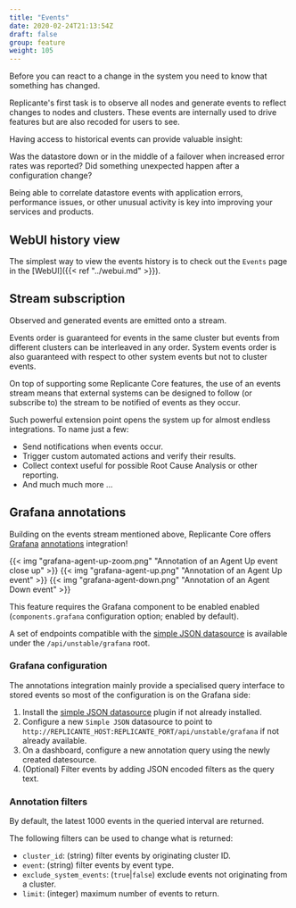 ```yaml
---
title: "Events"
date: 2020-02-24T21:13:54Z
draft: false
group: feature
weight: 105
---
```


Before you can react to a change in the system you need to know that something has changed.

Replicante's first task is to observe all nodes and generate events to reflect changes to nodes and clusters.
These events are internally used to drive features but are also recoded for users to see.

Having access to historical events can provide valuable insight:

 Was the datastore down or in the middle of a failover when increased error rates was reported?
 Did something unexpected happen after a configuration change?

Being able to correlate datastore events with application errors, performance issues,
or other unusual activity is key into improving your services and products.

## WebUI history view

The simplest way to view the events history is to check out the `Events` page in the [WebUI]({{< ref "../webui.md" >}}).

## Stream subscription

Observed and generated events are emitted onto a stream.

Events order is guaranteed for events in the same cluster but events from different clusters
can be interleaved in any order.
System events order is also guaranteed with respect to other system events but not to cluster events.

On top of supporting some Replicante Core features, the use of an events stream means that
external systems can be designed to follow (or subscribe to) the stream to be notified
of events as they occur.

Such powerful extension point opens the system up for almost endless integrations.
To name just a few:

* Send notifications when events occur.
* Trigger custom automated actions and verify their results.
* Collect context useful for possible Root Cause Analysis or other reporting.
* And much much more ...

## Grafana annotations

Building on the events stream mentioned above, Replicante Core offers
[Grafana](https://grafana.com/)
[annotations](https://grafana.com/docs/grafana/latest/dashboards/annotations/)
integration!

{{< img "grafana-agent-up-zoom.png" "Annotation of an Agent Up event close up" >}}
{{< img "grafana-agent-up.png" "Annotation of an Agent Up event" >}}
{{< img "grafana-agent-down.png" "Annotation of an Agent Down event" >}}

This feature requires the Grafana component to be enabled enabled
(`components.grafana` configuration option; enabled by default).

A set of endpoints compatible with the
[simple JSON datasource](https://grafana.com/plugins/grafana-simple-json-datasource)
is available under the `/api/unstable/grafana` root.

### Grafana configuration

The annotations integration mainly provide a specialised query interface to stored events
so most of the configuration is on the Grafana side:

1. Install the [simple JSON datasource](https://grafana.com/plugins/grafana-simple-json-datasource)
   plugin if not already installed.
2. Configure a new `Simple JSON` datasource to point to
   `http://REPLICANTE_HOST:REPLICANTE_PORT/api/unstable/grafana` if not already available.
3. On a dashboard, configure a new annotation query using the newly created datesource.
4. (Optional) Filter events by adding JSON encoded filters as the query text.

### Annotation filters

By default, the latest 1000 events in the queried interval are returned.

The following filters can be used to change what is returned:

* `cluster_id`: (string) filter events by originating cluster ID.
* `event`: (string) filter events by event type.
* `exclude_system_events`: (`true`|`false`) exclude events not originating from a cluster.
* `limit`: (integer) maximum number of events to return.
